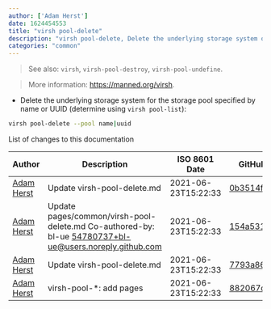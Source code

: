 ```yaml
---
author: ['Adam Herst']
date: 1624454553
title: "virsh pool-delete"
description: "virsh pool-delete, Delete the underlying storage system of an inactive virtual machine storage pool."
categories: "common"
---
```

> See also: `virsh`, `virsh-pool-destroy`, `virsh-pool-undefine`.

> More information: <https://manned.org/virsh>.

- Delete the underlying storage system for the storage pool specified by name or UUID (determine using `virsh pool-list`):

```bash
virsh pool-delete --pool name|uuid
```
List of changes to this documentation


Author | Description | ISO 8601 Date | GitHub link
------|-----|-----|-----
[Adam Herst](mailto:adamherst@adamherst.com) | Update virsh-pool-delete.md | 2021-06-23T15:22:33 | [0b3514f74f82](https://github.com/tldr-pages/tldr/commit/0b3514f74f8238febe372055ec11bb6d6c8b564e)
[Adam Herst](mailto:adamherst@adamherst.com) | Update pages/common/virsh-pool-delete.md Co-authored-by: bl-ue <54780737+bl-ue@users.noreply.github.com> | 2021-06-23T15:22:33 | [154a5310fa30](https://github.com/tldr-pages/tldr/commit/154a5310fa30638fe513f5cafa894756c56e2fae)
[Adam Herst](mailto:adamherst@adamherst.com) | Update virsh-pool-delete.md | 2021-06-23T15:22:33 | [7793a8682327](https://github.com/tldr-pages/tldr/commit/7793a86823276e131aacd1ad180ed3a8f811e2f0)
[Adam Herst](mailto:adamherst@adamherst.com) | virsh-pool-*: add pages | 2021-06-23T15:22:33 | [882067d933b3](https://github.com/tldr-pages/tldr/commit/882067d933b3bdedb1e9729d1c4743c2e56581f3)

